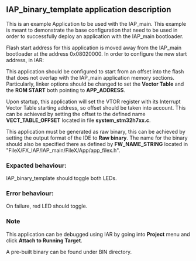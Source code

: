 ## <b>IAP_binary_template application description</b>

This is an example Application to be used with the IAP_main. This example is meant to demonstrate the base configuration 
that need to be used in order to successfully deploy an application with the IAP_main bootloader.

Flash start address for this application is moved away from the IAP_main bootloader at the address 0x08020000.
In order to configure the new start address, in IAR:

This application should be configured to start from an offset into the flash that does not overlap with the IAP_main application memory sections.
Particularly, linker options should be changed to set the **Vector Table** and the **ROM START** both pointing to **APP_ADDRESS**.

Upon startup, this application will set the VTOR register with its Interrupt Vector Table starting address, so offset should be taken into account. 
This can be achieved by setting the offset to the defined name **VECT_TABLE_OFFSET** located in file **system_stm32h7xx.c**.

This application must be generated as raw binary, this can be achieved by setting the output format of the IDE to **Raw binary**.
The name for the binary should also be specified there as defined by **FW_NAME_STRING** located in "FileX/FX_IAP/IAP_main/FileX/App/app_filex.h".

### <b>Expacted behaviour:</b>
IAP_binary_template should toggle both LEDs.

### <b>Error behaviour:</b>
On failure, red LED should toggle.

### <b>Note</b>
This application can be debugged using IAR by going into **Project** menu and click **Attach to Running Target**.

A pre-built binary can be found under BIN directory.
